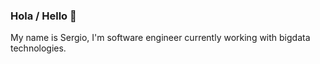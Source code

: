 ### Hola / Hello 👋

My name is Sergio, I'm software engineer currently working with bigdata technologies.